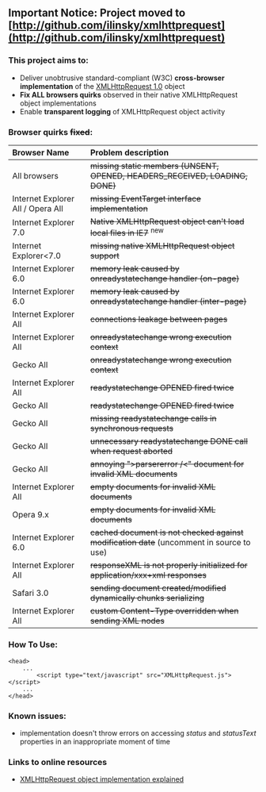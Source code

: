 ## Important Notice: Project moved to [http://github.com/ilinsky/xmlhttprequest](http://github.com/ilinsky/xmlhttprequest) ##

### This project aims to: ###
  * Deliver unobtrusive standard-compliant (W3C) **cross-browser implementation** of the [XMLHttpRequest 1.0](http://www.w3.org/TR/XMLHttpRequest/) object
  * **Fix ALL browsers quirks** observed in their native XMLHttpRequest object implementations
  * Enable **transparent logging** of XMLHttpRequest object activity

### Browser quirks ~~fixed~~: ###
| **Browser Name** | **Problem description** |
|:-----------------|:------------------------|
| All browsers | ~~missing static members (UNSENT, OPENED, HEADERS\_RECEIVED, LOADING, DONE)~~ |
| Internet Explorer All / Opera All | ~~missing EventTarget interface implementation~~ |
| Internet Explorer 7.0| ~~Native XMLHttpRequest object can't load local files in IE7~~ <sup>new</sup> |
| Internet Explorer<7.0| ~~missing native XMLHttpRequest object support~~ |
| Internet Explorer 6.0 | ~~memory leak caused by onreadystatechange handler (on-page)~~ |
| Internet Explorer 6.0 | ~~memory leak caused by onreadystatechange handler (inter-page)~~  |
| Internet Explorer All | ~~connections leakage between pages~~ |
| Internet Explorer All | ~~onreadystatechange wrong execution context~~ |
| Gecko All | ~~onreadystatechange wrong execution context~~ |
| Internet Explorer All | ~~readystatechange OPENED fired twice~~ |
| Gecko All | ~~readystatechange OPENED fired twice~~ |
| Gecko All | ~~missing readystatechange calls in synchronous requests~~ |
| Gecko All | ~~unnecessary readystatechange DONE call when request aborted~~ |
| Gecko All | ~~annoying "&gt;parsererror /&lt;" document for invalid XML documents~~ |
| Internet Explorer All | ~~empty documents for invalid XML documents~~ |
| Opera 9.x | ~~empty documents for invalid XML documents~~ |
| Internet Explorer 6.0 | ~~cached document is not checked against modification date~~ (uncomment in source to use) |
| Internet Explorer All | ~~responseXML is not properly initialized for application/xxx+xml responses~~ |
| Safari 3.0 | ~~sending document created/modified dynamically chunks serializing~~  |
| Internet Explorer All | ~~custom Content-Type overridden when sending XML nodes~~  |


### How To Use: ###
```
<head>
    ...
        <script type="text/javascript" src="XMLHttpRequest.js"></script>
    ...
</head>
```

### Known issues: ###
  * implementation doesn't throw errors on accessing _status_ and _statusText_ properties in an inappropriate moment of time

### Links to online resources ###
  * [XMLHttpRequest object implementation explained](http://www.ilinsky.com/articles/XMLHttpRequest)